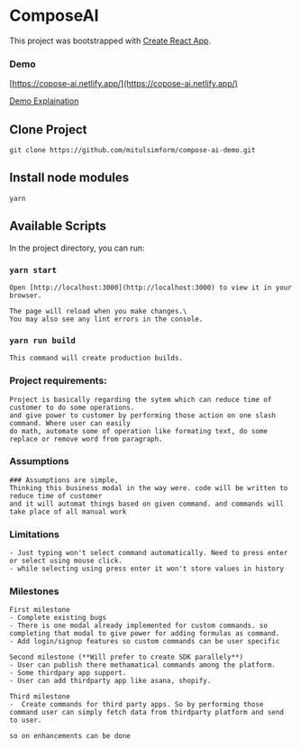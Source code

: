# ComposeAI

This project was bootstrapped with [Create React App](https://github.com/facebook/create-react-app).

### Demo
[https://copose-ai.netlify.app/](https://copose-ai.netlify.app/)


[Demo Explaination](https://www.loom.com/share/4bed8730e54f4073a5e407593fb480aa)


## Clone Project

```
git clone https://github.com/mitulsimform/compose-ai-demo.git
```

## Install node modules

```
yarn
```

## Available Scripts

In the project directory, you can run:

### `yarn start`

```Runs the app in the development mode.\
Open [http://localhost:3000](http://localhost:3000) to view it in your browser.

The page will reload when you make changes.\
You may also see any lint errors in the console.
```

### `yarn run build`

```
This command will create production builds.
```

### Project requirements:

```
Project is basically regarding the sytem which can reduce time of customer to do some operations. 
and give power to customer by performing those action on one slash command. Where user can easily 
do math, automate some of operation like formating text, do some replace or remove word from paragraph.
```

### Assumptions

```
### Assumptions are simple, 
Thinking this business modal in the way were. code will be written to reduce time of customer 
and it will automat things based on given command. and commands will take place of all manual work
```

### Limitations

```
- Just typing won't select command automatically. Need to press enter or select using mouse click.
- while selecting using press enter it won't store values in history
```

### Milestones

```
First milestone
- Complete existing bugs
- There is one modal already implemented for custom commands. so completing that modal to give power for adding formulas as command.
- Add login/signup features so custom commands can be user specific

Second milestone (**Will prefer to create SDK parallely**)
- User can publish there methamatical commands among the platform.
- Some thirdpary app support.
- User can add thirdparty app like asana, shopify.

Third milestone
-  Create commands for third party apps. So by performing those command user can simply fetch data from thirdparty platform and send to user.

so on enhancements can be done
```
